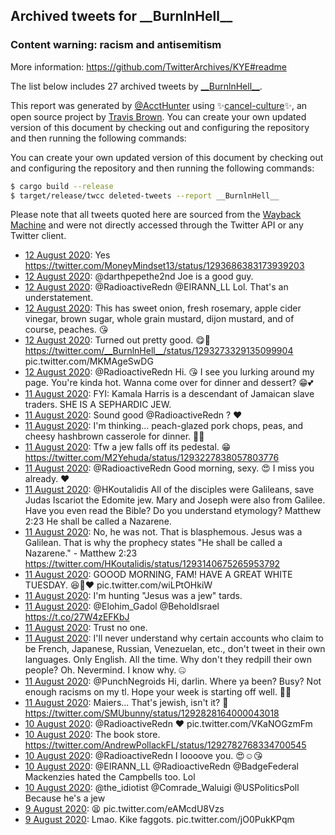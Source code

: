 ## Archived tweets for \_\_BurnlnHell__
### Content warning: racism and antisemitism
More information: https://github.com/TwitterArchives/KYE#readme

The list below includes 27 archived tweets by
[\_\_BurnlnHell__](https://twitter.com/__BurnlnHell__).



This report was generated by [@AcctHunter](https://twitter.com/accthunter) using ✨[cancel-culture](https://github.com/travisbrown/cancel-culture)✨,
an open source project by [Travis Brown](https://twitter.com/travisbrown). You can create your own
updated version of this document by checking out and configuring the repository and then running
the following commands:

You can create your own updated version of this document by checking out and configuring the
repository and then running the following commands:

```bash
$ cargo build --release
$ target/release/twcc deleted-tweets --report __BurnlnHell__
```

Please note that all tweets quoted here are sourced from the
[Wayback Machine](https://web.archive.org) and were not directly accessed through the Twitter API or
any Twitter client.

* [12 August 2020](https://web.archive.org/web/20200812232739/https://twitter.com/__BurnlnHell__/status/1293689753376714752): Yes https://twitter.com/MoneyMindset13/status/1293686383173939203
* [12 August 2020](https://web.archive.org/web/20200812060759/https://twitter.com/__BurnlnHell__/status/1293429002753806336): @darthpepethe2nd Joe is a good guy.
* [12 August 2020](https://web.archive.org/web/20200812053356/https://twitter.com/__BurnlnHell__/status/1293420433774014464): @RadioactiveRedn @EIRANN_LL Lol. That's an understatement.
* [12 August 2020](https://web.archive.org/web/20200812053946/https://twitter.com/__BurnlnHell__/status/1293407005265154052): This has sweet onion, fresh rosemary, apple cider vinegar, brown sugar, whole grain mustard, dijon mustard, and of course, peaches. 😘
* [12 August 2020](https://web.archive.org/web/20200812053946/https://twitter.com/__BurnlnHell__/status/1293407005265154052): Turned out pretty good. 😋🤗  https://twitter.com/__BurnlnHell__/status/1293273329135099904  pic.twitter.com/MKMAgeSwDG
* [12 August 2020](https://web.archive.org/web/20200812005536/https://twitter.com/__BurnlnHell__/status/1293341566954647552): @RadioactiveRedn  Hi. 😘 I see you lurking around my page. You're kinda hot. Wanna come over for dinner and dessert? 😁💕
* [11 August 2020](https://web.archive.org/web/20200811214538/https://twitter.com/__BurnlnHell__/status/1293288830594818048): FYI: Kamala Harris is a descendant of Jamaican slave traders.   SHE IS A SEPHARDIC JEW.
* [11 August 2020](https://web.archive.org/web/20200811200025/https://twitter.com/__BurnlnHell__/status/1293273329135099904): Sound good  @RadioactiveRedn  ? ❤
* [11 August 2020](https://web.archive.org/web/20200811200025/https://twitter.com/__BurnlnHell__/status/1293273329135099904): I'm thinking... peach-glazed pork chops, peas, and cheesy hashbrown casserole for dinner. 🤔😋
* [11 August 2020](https://web.archive.org/web/20200811165415/https://twitter.com/__BurnlnHell__/status/1293228439445544960): Tfw a jew falls off its pedestal. 😁  https://twitter.com/M2Yehuda/status/1293227838057803776
* [11 August 2020](https://web.archive.org/web/20200811170119/https://twitter.com/__BurnlnHell__/status/1293226826953682944): @RadioactiveRedn  Good morning, sexy. 😍 I miss you already. ❤
* [11 August 2020](https://web.archive.org/web/20200811163657/https://twitter.com/__BurnlnHell__/status/1293224899532619776): @HKoutalidis All of the disciples were Galileans, save Judas Iscariot the Edomite jew.   Mary and Joseph were also from Galilee.   Have you even read the Bible? Do you understand etymology?  Matthew 2:23 He shall be called a Nazarene.
* [11 August 2020](https://web.archive.org/web/20200811163117/https://twitter.com/__BurnlnHell__/status/1293222664631271425): No, he was not. That is blasphemous.  Jesus was a Galilean. That is why the prophecy states "He shall be called a Nazarene." - Matthew 2:23 https://twitter.com/HKoutalidis/status/1293140675265953792
* [11 August 2020](https://web.archive.org/web/20200811162111/https://twitter.com/__BurnlnHell__/status/1293219951029805056): GOOOD MORNING, FAM! HAVE A GREAT WHITE TUESDAY. 😆🦈❤ pic.twitter.com/wiLPtOHkiW
* [11 August 2020](https://web.archive.org/web/20200811093003/https://twitter.com/__BurnlnHell__/status/1293109370591408128): I'm hunting "Jesus was a jew" tards.
* [11 August 2020](https://web.archive.org/web/20200811080432/https://twitter.com/__BurnlnHell__/status/1293095945647697926): @Elohim_Gadol @BeholdIsrael https://t.co/27W4zEFKbJ
* [11 August 2020](https://web.archive.org/web/20200811015955/https://twitter.com/__BurnlnHell__/status/1293003925713371136): Trust no one.
* [11 August 2020](https://web.archive.org/web/20200811012100/https://twitter.com/__BurnlnHell__/status/1292991384845049856): I'll never understand why certain accounts who claim to be French, Japanese, Russian, Venezuelan, etc., don't tweet in their own languages. Only English. All the time. Why don't they redpill their own people?   Oh. Nevermind. I know why. 🤐
* [11 August 2020](https://web.archive.org/web/20200811003136/https://twitter.com/__BurnlnHell__/status/1292979391413104640): @PunchNegroids  Hi, darlin. Where ya been? Busy? Not enough racisms on my tl. Hope your week is starting off well. 🤗💕
* [11 August 2020](https://web.archive.org/web/20200811000807/https://twitter.com/__BurnlnHell__/status/1292975678451720192): Maiers... That's jewish, isn't it? 🤔 https://twitter.com/SMUbunny/status/1292828164000043018
* [10 August 2020](https://web.archive.org/web/20200811004358/https://twitter.com/__BurnlnHell__/status/1292972561177776128): @RadioactiveRedn  ❤ pic.twitter.com/VKaNOGzmFm
* [10 August 2020](https://web.archive.org/web/20200810213407/https://twitter.com/__BurnlnHell__/status/1292936237276205057): The book store. https://twitter.com/AndrewPollackFL/status/1292782768334700545
* [10 August 2020](https://web.archive.org/web/20200810051149/https://twitter.com/__BurnlnHell__/status/1292689871648129024): @RadioactiveRedn  I loooove you. 😍☺😘
* [10 August 2020](https://web.archive.org/web/20200810022113/https://twitter.com/__BurnlnHell__/status/1292647159339261953): @EIRANN_LL @RadioactiveRedn @BadgeFederal Mackenzies hated the Campbells too. Lol
* [10 August 2020](https://web.archive.org/web/20200810013229/https://twitter.com/__BurnlnHell__/status/1292634895194288128): @the_idiotist @Comrade_Waluigi @USPoliticsPoll Because he's a jew
* [ 9 August 2020](https://web.archive.org/web/20200809235605/https://twitter.com/__BurnlnHell__/status/1292608071663939584): 😫 pic.twitter.com/eAMcdU8Vzs
* [ 9 August 2020](https://web.archive.org/web/20200809070736/https://twitter.com/__BurnlnHell__/status/1292355299190267907): Lmao. Kike faggots. pic.twitter.com/jO0PukKPqm
